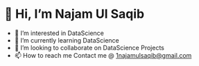 # 👋 Hi, I’m Najam Ul Saqib
- 👀 I’m interested in DataScience
- 🌱 I’m currently learning DataScience
- 💞️ I’m looking to collaborate on DataScience Projects
- 📫 How to reach me Contact me @ 1najamulsaqib@gmail.com

<!---
najamulsaqib/najamulsaqib is a ✨ special ✨ repository because its `README.md` (this file) appears on your GitHub profile.
You can click the Preview link to take a look at your changes.
--->

